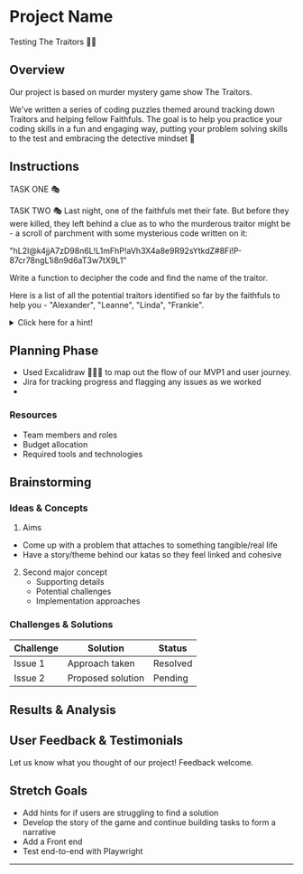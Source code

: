 # Project Name

Testing The Traitors 🕵🏻

## Overview

Our project is based on murder mystery game show The Traitors.

We've written a series of coding puzzles themed around tracking down Traitors and helping fellow Faithfuls. The goal is to help you practice your coding skills in a fun and engaging way, putting your problem solving skills to the test and embracing the detective mindset 🔎

## Instructions

TASK ONE 🎭

TASK TWO 🎭
Last night, one of the faithfuls met their fate. But before they were killed, they left behind a clue as to who the murderous traitor might be - a scroll of parchment with some mysterious code written on it:

"hL2I@k4jjA7zD98n6L!L1mFhP!aVh3X4a8e9R92sYtkdZ#8Fi!P-87cr78ngL1i8n9d6aT3w7tX9L1"

Write a function to decipher the code and find the name of the traitor.

Here is a list of all the potential traitors identified so far by the faithfuls to help you - "Alexander", "Leanne", "Linda", "Frankie".

<details>
 <summary>Click here for a hint!</summary>
The test should throw an error if no Traitors are found.
</details>

## Planning Phase

- Used Excalidraw 🧑🏻‍🎨 to map out the flow of our MVP1 and user journey.
- Jira for tracking progress and flagging any issues as we worked
-

### Resources

- Team members and roles
- Budget allocation
- Required tools and technologies

## Brainstorming

### Ideas & Concepts

1. Aims

- Come up with a problem that attaches to something tangible/real life
- Have a story/theme behind our katas so they feel linked and cohesive

2. Second major concept
   - Supporting details
   - Potential challenges
   - Implementation approaches

### Challenges & Solutions

| Challenge | Solution          | Status   |
| --------- | ----------------- | -------- |
| Issue 1   | Approach taken    | Resolved |
| Issue 2   | Proposed solution | Pending  |

## Results & Analysis

## User Feedback & Testimonials

Let us know what you thought of our project! Feedback welcome.

## Stretch Goals

- Add hints for if users are struggling to find a solution
- Develop the story of the game and continue building tasks to form a narrative
- Add a Front end
- Test end-to-end with Playwright

---

